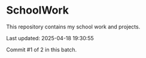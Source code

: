 # SchoolWork

This repository contains my school work and projects.

Last updated: 2025-04-18 19:30:55

Commit #1 of 2 in this batch.